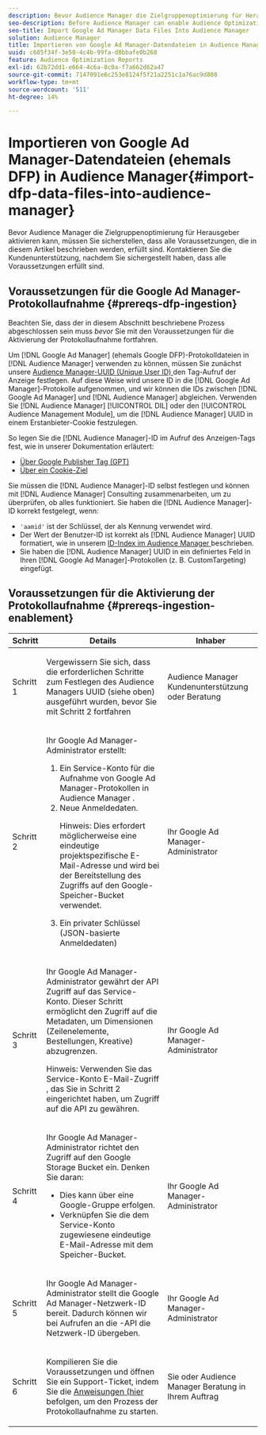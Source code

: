 ```yaml
---
description: Bevor Audience Manager die Zielgruppenoptimierung für Herausgeber aktivieren kann, müssen Sie sicherstellen, dass alle Voraussetzungen, die in diesem Artikel beschrieben werden, erfüllt sind. Kontaktieren Sie die Kundenunterstützung, nachdem Sie sichergestellt haben, dass alle Voraussetzungen erfüllt sind.
seo-description: Before Audience Manager can enable Audience Optimization for Publishers, you must ensure that all prerequisites outlined in this article are met. Contact Customer Care after checking off all prerequisites.
seo-title: Import Google Ad Manager Data Files Into Audience Manager
solution: Audience Manager
title: Importieren von Google Ad Manager-Datendateien in Audience Manager
uuid: c685f34f-3e50-4c4b-99fa-d8bbafe0b268
feature: Audience Optimization Reports
exl-id: 62b72dd1-e664-4c6a-8c0a-f7a662d62a47
source-git-commit: 7147091e6c253e8124f5f21a2251c1a76ac9d808
workflow-type: tm+mt
source-wordcount: '511'
ht-degree: 14%

---
```


# Importieren von Google Ad Manager-Datendateien (ehemals DFP) in Audience Manager{#import-dfp-data-files-into-audience-manager}

Bevor Audience Manager die Zielgruppenoptimierung für Herausgeber aktivieren kann, müssen Sie sicherstellen, dass alle Voraussetzungen, die in diesem Artikel beschrieben werden, erfüllt sind. Kontaktieren Sie die Kundenunterstützung, nachdem Sie sichergestellt haben, dass alle Voraussetzungen erfüllt sind.

## Voraussetzungen für die Google Ad Manager-Protokollaufnahme {#prereqs-dfp-ingestion}

Beachten Sie, dass der in diesem Abschnitt beschriebene Prozess abgeschlossen sein muss *bevor* Sie mit den Voraussetzungen für die Aktivierung der Protokollaufnahme fortfahren.

Um [!DNL Google Ad Manager] (ehemals Google DFP)-Protokolldateien in [!DNL Audience Manager] verwenden zu können, müssen Sie zunächst unsere [Audience Manager-UUID (Unique User ID) ](../../../reference/ids-in-aam.md) den Tag-Aufruf der Anzeige festlegen. Auf diese Weise wird unsere ID in die [!DNL Google Ad Manager]-Protokolle aufgenommen, und wir können die IDs zwischen [!DNL Google Ad Manager] und [!DNL Audience Manager] abgleichen. Verwenden Sie [!DNL Audience Manager] [!UICONTROL DIL] oder den [!UICONTROL Audience Management Module], um die [!DNL Audience Manager] UUID in einem Erstanbieter-Cookie festzulegen.

So legen Sie die [!DNL Audience Manager]-ID im Aufruf des Anzeigen-Tags fest, wie in unserer Dokumentation erläutert:

* [Über Google Publisher Tag (GPT)](../../../integration/gpt-aam-destination/gpt-aam-modify-api.md)
* [Über ein Cookie-Ziel](../../../integration/gpt-aam-destination/gpt-aam-create-destination.md)

Sie müssen die [!DNL Audience Manager]-ID selbst festlegen und können mit [!DNL Audience Manager] Consulting zusammenarbeiten, um zu überprüfen, ob alles funktioniert. Sie haben die [!DNL Audience Manager]-ID korrekt festgelegt, wenn:

* `'aamid'` ist der Schlüssel, der als Kennung verwendet wird.
* Der Wert der Benutzer-ID ist korrekt als [!DNL Audience Manager] UUID formatiert, wie in unserem [ID-Index im Audience Manager ](../../../reference/ids-in-aam.md) beschrieben.
* Sie haben die [!DNL Audience Manager] UUID in ein definiertes Feld in Ihren [!DNL Google Ad Manager]-Protokollen (z. B. CustomTargeting) eingefügt.

## Voraussetzungen für die Aktivierung der Protokollaufnahme {#prereqs-ingestion-enablement}

<table id="table_C980A9F9B0FB4157B4908A64768B1571"> 
 <thead> 
  <tr> 
   <th colname="col1" class="entry"> Schritt </th> 
   <th colname="col2" class="entry"> Details </th> 
   <th colname="col3" class="entry"> Inhaber </th> 
  </tr> 
 </thead>
 <tbody> 
  <tr> 
   <td colname="col1"> <p>Schritt 1 </p> </td> 
   <td colname="col2"> <p>Vergewissern Sie sich, dass die erforderlichen Schritte zum Festlegen des <span class="keyword"> Audience Managers </span> UUID (siehe oben) ausgeführt wurden, bevor Sie mit Schritt 2 fortfahren </p> </td> 
   <td colname="col3"> <p><span class="keyword"> Audience Manager </span> Kundenunterstützung oder Beratung </p> </td> 
  </tr> 
  <tr> 
   <td colname="col1"> <p>Schritt 2 </p> </td> 
   <td colname="col2"> <p>Ihr Google Ad Manager-Administrator erstellt: </p> <p> 
     <ol id="ol_FCFA9B11CFF948A488DF9CB298FC04C4"> 
      <li id="li_BC946EDCC3324578AEB64EDDA55B5ACA">Ein Service-Konto für die Aufnahme von Google Ad Manager-Protokollen in <span class="keyword"> Audience Manager </span>. </li> 
      <li id="li_6B2FC7D73A3246419E55C004E17ACA25">Neue Anmeldedaten. <p>Hinweis: Dies erfordert möglicherweise eine eindeutige projektspezifische E-Mail-Adresse und wird bei der Bereitstellung des Zugriffs auf den Google-Speicher-Bucket verwendet. </p> </li> 
      <li id="li_95444B9FD1B34659A9634814B262A681">Ein privater Schlüssel (JSON-basierte Anmeldedaten) </li> 
     </ol> </p> </td> 
   <td colname="col3"> <p>Ihr Google Ad Manager-Administrator </p> </td> 
  </tr> 
  <tr> 
   <td colname="col1"> <p>Schritt 3 </p> </td> 
   <td colname="col2"> <p>Ihr Google Ad Manager-Administrator gewährt der API Zugriff auf das Service-Konto. Dieser Schritt ermöglicht den Zugriff auf die Metadaten, um Dimensionen (Zeilenelemente, Bestellungen, Kreative) abzugrenzen. <p>Hinweis: Verwenden Sie das Service-Konto E-Mail-Zugriff , das Sie in Schritt 2 eingerichtet haben, um Zugriff auf die API zu gewähren. </p> </p> </td> 
   <td colname="col3"> <p>Ihr Google Ad Manager-Administrator </p> </td> 
  </tr> 
  <tr> 
   <td colname="col1"> <p>Schritt 4 </p> </td> 
   <td colname="col2"> <p>Ihr Google Ad Manager-Administrator richtet den Zugriff auf den Google Storage Bucket ein. Denken Sie daran: </p> <p> 
     <ul id="ul_3E8DCC73454243D998BD9024D0966A4E"> 
      <li id="li_3691DBD28006412288458175F75873C6">Dies kann über eine Google-Gruppe erfolgen. </li> 
      <li id="li_4774806B263245CEAAAB89BD2AA7F23F">Verknüpfen Sie die dem Service-Konto zugewiesene eindeutige E-Mail-Adresse mit dem Speicher-Bucket. </li> 
     </ul> </p> </td> 
   <td colname="col3"> <p>Ihr Google Ad Manager-Administrator </p> </td> 
  </tr> 
  <tr> 
   <td colname="col1"> <p>Schritt 5 </p> </td> 
   <td colname="col2"> <p>Ihr Google Ad Manager-Administrator stellt die Google Ad Manager-Netzwerk-ID bereit. Dadurch können wir bei Aufrufen an die -API die Netzwerk-ID übergeben. </p> </td> 
   <td colname="col3"> <p>Ihr Google Ad Manager-Administrator </p> </td> 
  </tr> 
  <tr> 
   <td colname="col1"> <p>Schritt 6 </p> </td> 
   <td colname="col2"> <p>Kompilieren Sie die Voraussetzungen und öffnen Sie ein Support-Ticket, indem Sie die <a href="https://experienceleague.adobe.com/docs/customer-one/using/home.html?lang=de"> Anweisungen (hier</a> befolgen, um den Prozess der Protokollaufnahme zu starten. </p> </td> 
   <td colname="col3"> <p>Sie oder <span class="keyword"> Audience Manager </span> Beratung in Ihrem Auftrag </p> </td> 
  </tr> 
 </tbody> 
</table>
